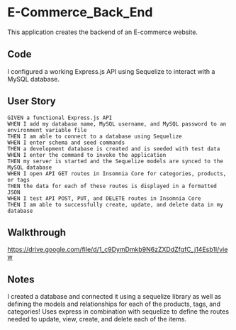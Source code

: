 # E-Commerce_Back_End

This application creates the backend of an E-commerce website. 

## Code
I configured a working Express.js API using Sequelize to interact with a MySQL database.

## User Story
```
GIVEN a functional Express.js API
WHEN I add my database name, MySQL username, and MySQL password to an environment variable file
THEN I am able to connect to a database using Sequelize
WHEN I enter schema and seed commands
THEN a development database is created and is seeded with test data
WHEN I enter the command to invoke the application
THEN my server is started and the Sequelize models are synced to the MySQL database
WHEN I open API GET routes in Insomnia Core for categories, products, or tags
THEN the data for each of these routes is displayed in a formatted JSON
WHEN I test API POST, PUT, and DELETE routes in Insomnia Core
THEN I am able to successfully create, update, and delete data in my database
```

## Walkthrough

https://drive.google.com/file/d/1_c9DymDmkb9N6zZXDdZfgfC_j14Esb1l/view

## Notes

I created a database and connected it using a sequelize library as well as defining the models and relationships for each of the products, tags, and categories! Uses express in combination with sequelize to define the routes needed to update, view, create, and delete each of the items.
